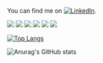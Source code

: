 <!-- Actual text -->

You can find me on [![LinkedIn][2.2]][2].

<!-- Icons -->
[2.2]: https://raw.githubusercontent.com/MartinHeinz/MartinHeinz/master/linkedin-3-16.png (LinkedIn icon without padding)

<!-- Links to your social media accounts -->

[2]: https://www.linkedin.com/in/jonathan-heyer-0a24b6202/

![](https://img.shields.io/static/v1?label=code&message=java&color=<COLOR>?style=flat&logo=java) ![](https://img.shields.io/static/v1?label=code&message=javascript&color=<COLOR>?style=flat&logo=javascript) ![](https://img.shields.io/static/v1?label=editor&message=intellij&color=<COLOR>?style=flat&logo=IntelliJ) ![](https://img.shields.io/static/v1?label=tools&message=spring&color=<COLOR>?style=flat&logo=spring) ![](https://img.shields.io/static/v1?label=tools&message=react&color=<COLOR>?style=flat&logo=react) ![](https://img.shields.io/static/v1?label=tools&message=maven&color=<COLOR>?style=flat&logo=maven) 

[![Top Langs](https://github-readme-stats.vercel.app/api/top-langs/?username=not-enough-ram&theme=gotham&layout=compact)](https://github.com/anuraghazra/github-readme-stats)

![Anurag's GitHub stats](https://github-readme-stats.vercel.app/api?username=not-enough-ram&show_icons=true&theme=gotham)
